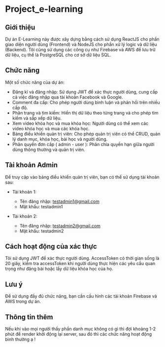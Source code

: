 # Project_e-learning
## Giới thiệu

Dự án E-Learning này được xây dựng bằng cách sử dụng ReactJS cho phần giao diện người dùng (Frontend) và NodeJS cho phần xử lý logic và dữ liệu (Backend). 
Tôi cũng sử dụng các công cụ như Firebase và AWS để lưu trữ dữ liệu, cụ thể là PostgreSQL cho cơ sở dữ liệu SQL. 

## Chức năng

Một số chức năng của dự án:
- Đăng kí và đăng nhập: Sử dụng JWT để xác thực người dùng, cung cấp cả việc đăng nhập qua tài khoản Facebook và Google.
- Comment đa cấp: Cho phép người dùng bình luận và phản hồi trên nhiều cấp độ.
- Phân trang và tìm kiếm: Hiển thị dữ liệu theo từng trang và cho phép tìm kiếm và sắp xếp dữ liệu.
- Xem video khóa học và mua khóa học: Người dùng có thể xem các video khóa học và mua các khóa học.
- Bảng điều khiển quản trị viên: Cho phép quản trị viên có thể CRUD, quản lý danh mục, khóa học, bài học và người dùng.
- Phân quyền đơn cấp ( admin - user ): Phân chia quyền hạn giữa người dùng thông thường và quản trị viên.

## Tài khoản Admin

Để truy cập vào bảng điều khiển quản trị viên, bạn có thể sử dụng tài khoản sau:

- Tài khoản 1:
  - Tên đăng nhập: testadmin1@gmail.com
  - Mật khẩu: testadmin1

- Tài khoản 2:
  - Tên đăng nhập: testadmin2@gmail.com
  - Mật khẩu: testadmin2

## Cách hoạt động của xác thực

Tôi sử dụng JWT để xác thực người dùng. AccessToken có thời gian sống là 20 giây, 
kiểm tra accessToken khi người dùng thực hiện các yêu cầu quan trọng như đăng bài hoặc lấy dữ liệu khóa học của họ.


## Lưu ý
Để sử dụng đầy đủ chức năng, bạn cần cấu hình các tài khoản Firebase và AWS trong dự án.



## Thông tin thêm
Nếu khi vào mọi người thấy phần danh mục không có gì thì đợi khoảng 1-2 phút để render khởi động lại server, sau đó thì các chức năng hoạt động bình thường ạ !

